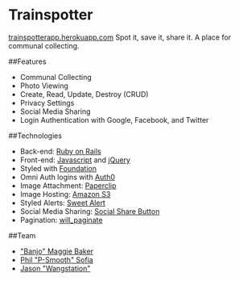 # Trainspotter
[trainspotterapp.herokuapp.com](http://trainspotterapp.herokuapp.com/)
Spot it, save it, share it. A place for communal collecting. 

##Features
* Communal Collecting
* Photo Viewing
* Create, Read, Update, Destroy (CRUD)
* Privacy Settings
* Social Media Sharing
* Login Authentication with Google, Facebook, and Twitter

##Technologies
* Back-end: [Ruby on Rails](http://rubyrails.org/)
* Front-end: [Javascript](http://javascript.com/) and [jQuery](http://jquery.com/)
* Styled with [Foundation](http://foundation.zurb.com/)
* Omni Auth logins with [Auth0](http://auth0.com/)
* Image Attachment: [Paperclip](https://github.com/thoughtbot/paperclip)
* Image Hosting: [Amazon S3](https://aws.amazon.com/s3/)
* Styled Alerts: [Sweet Alert](http://t4t5.github.io/sweetalert/)
* Social Media Sharing: [Social Share Button](https://github.com/huacnlee/social-share-button)
* Pagination: [will_paginate](https://github.com/mislav/will_paginate)

##Team
* ["Banjo" Maggie Baker](https://github.com/maggiedbaker)
* [Phil "P-Smooth" Sofia](https://github.com/philsof)
* [Jason "Wangstation"](https://github.com/agentwang007)
